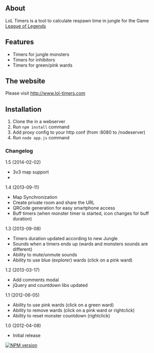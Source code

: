 ## About

LoL Timers is a tool to calculate respawn time in jungle for the Game [League of Legends](http://www.leagueoflegends.com)

## Features

- Timers for jungle monsters
- Timers for inhibitors
- Timers for green/pink wards

## The website

Please visit http://www.lol-timers.com

## Installation

1. Clone the in a webserver
2. Run `npm install` command
3. Add proxy config to your http conf (from :8080 to /nodeserver)
4. Run `node app.js` command

### Changelog

1.5 (2014-02-02)

- 3v3 map support
-

1.4 (2013-09-11)

- Map Synchronization
- Create private room and share the URL
- QRCode generation for easy smartphone access
- Buff timers (when monster timer is started, icon changes for buff duration)

1.3 (2013-09-08)
- Timers duration updated according to new Jungle
- Sounds when a timers ends up (wards and monsters sounds are different)
- Ability to mute/unmute sounds
- Ability to use blue (explorer) wards (click on a pink ward)

1.2 (2013-03-17)
- Add comments modal
- jQuery and countdown libs updated

1.1 (2012-06-05)
- Ability to use pink wards (click on a green ward)
- Ability to remove wards (click on a pink ward or rightclick)
- Ability to reset monster countdown (rightclick)

1.0 (2012-04-08)
- Initial release

[![NPM version](https://badge.fury.io/js/socket.io.png)](http://badge.fury.io/js/socket.io)